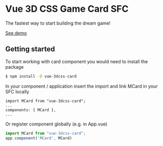 # Vue 3D CSS Game Card SFC

The fastest way to start building the dream game!

[See demo](https://maximstone.github.io/VueGameCard/)

## Getting started

To start working with card component you would need to install the package

```sh
$ npm install -D vue-3dcss-card
```

In your component / application insert the import and link MCard in your SFC locally

```vue
import MCard from "vue-3dcss-card";
...
components: { MCard },
...
```

Or register component globally (e.g. in App.vue) 
```js
import MCard from "vue-3dcss-card";
app.component('MCard', MCard)
```
